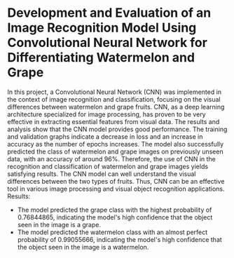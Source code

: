 # Development and Evaluation of an Image Recognition Model Using Convolutional Neural Network for Differentiating Watermelon and Grape
In this project, a Convolutional Neural Network (CNN) was implemented in the context of image recognition and classification, focusing on the visual differences between watermelon and grape fruits. CNN, as a deep learning architecture specialized for image processing, has proven to be very effective in extracting essential features from visual data. The results and analysis show that the CNN model provides good performance. The training and validation graphs indicate a decrease in loss and an increase in accuracy as the number of epochs increases. The model also successfully predicted the class of watermelon and grape images on previously unseen data, with an accuracy of around 96%. Therefore, the use of CNN in the recognition and classification of watermelon and grape images yields satisfying results. The CNN model can well understand the visual differences between the two types of fruits. Thus, CNN can be an effective tool in various image processing and visual object recognition applications.
Results:
- The model predicted the grape class with the highest probability of 0.76844865, indicating the model's high confidence that the object seen in the image is a grape.
- The model predicted the watermelon class with an almost perfect probability of 0.99055666, indicating the model's high confidence that the object seen in the image is a watermelon.
